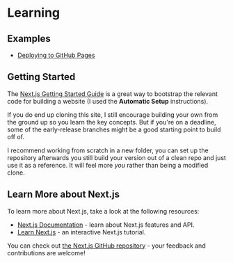 # Learning

## Examples

* [Deploying to GitHub Pages](https://github.com/vercel/next.js/tree/canary/examples/github-pages)

## Getting Started

The [Next.js Getting Started Guide](https://nextjs.org/docs/getting-started) is a great way to bootstrap the relevant code for building a website (I used the **Automatic Setup** instructions). 

If you do end up cloning this site, I still encourage building your own from the ground up so you learn the key concepts. But if you're on a deadline, some of the early-release branches might be a good starting point to build off of.

I recommend working from scratch in a new folder, you can set up the repository afterwards you still build your version out of a clean repo and just use it as a reference. It will feel more *you* rather than being a modified clone.


## Learn More about Next.js

To learn more about Next.js, take a look at the following resources:

- [Next.js Documentation](https://nextjs.org/docs) - learn about Next.js features and API.
- [Learn Next.js](https://nextjs.org/learn) - an interactive Next.js tutorial.

You can check out [the Next.js GitHub repository](https://github.com/vercel/next.js/) - your feedback and contributions are welcome!